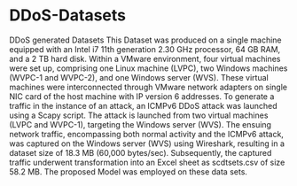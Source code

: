 # DDoS-Datasets
DDoS generated Datasets
This Dataset was produced on a single machine equipped with an Intel i7 11th generation 2.30 GHz processor, 64 GB RAM, and a 2 TB hard disk. Within a VMware environment, four virtual machines were set up, comprising one Linux machine (LVPC), two Windows machines (WVPC-1 and WVPC-2), and one Windows server (WVS). These virtual machines were interconnected through VMware network adapters on single NIC card of the host machine with IP version 6 addresses.
To generate a traffic in the instance of an attack, an ICMPv6 DDoS attack was launched using a Scapy script. The attack is launched from two virtual machines (LVPC and WVPC-1), targeting the Windows server (WVS). The ensuing network traffic, encompassing both normal activity and the ICMPv6 attack, was captured on the Windows server (WVS) using Wireshark, resulting in a dataset size of 18.3 MB (60,000 bytes/sec). Subsequently, the captured traffic underwent transformation into an Excel sheet as scdtsets.csv of size 58.2 MB. The proposed Model was employed on these data sets.
